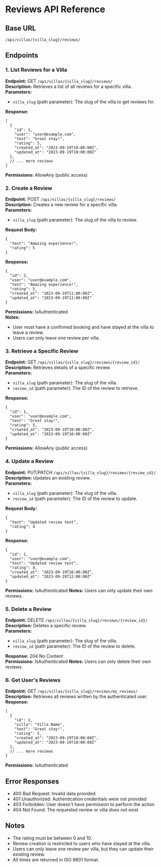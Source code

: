 # Reviews API Reference

## Base URL

`/api/villas/{villa_slug}/reviews/`

## Endpoints

### 1. List Reviews for a Villa

**Endpoint:** GET `/api/villas/{villa_slug}/reviews/`  
**Description:** Retrieves a list of all reviews for a specific villa.  
**Parameters:**

- `villa_slug` (path parameter): The slug of the villa to get reviews for.

**Response:**

```
[
  {
    "id": 1,
    "user": "user@example.com",
    "text": "Great stay!",
    "rating": 5,
    "created_at": "2023-09-19T10:00:00Z",
    "updated_at": "2023-09-19T10:00:00Z"
  },
  // ... more reviews
]

```

**Permissions:** AllowAny (public access)

### 2. Create a Review

**Endpoint:** POST `/api/villas/{villa_slug}/reviews/`  
**Description:** Creates a new review for a specific villa.  
**Parameters:**

- `villa_slug` (path parameter): The slug of the villa to review.

**Request Body:**

```
{
  "text": "Amazing experience!",
  "rating": 5
}

```

**Response:**

```
{
  "id": 2,
  "user": "user@example.com",
  "text": "Amazing experience!",
  "rating": 5,
  "created_at": "2023-09-19T11:00:00Z",
  "updated_at": "2023-09-19T11:00:00Z"
}

```

**Permissions:** IsAuthenticated  
**Notes:**

- User must have a confirmed booking and have stayed at the villa to leave a review.
- Users can only leave one review per villa.

### 3. Retrieve a Specific Review

**Endpoint:** GET `/api/villas/{villa_slug}/reviews/{review_id}/`  
**Description:** Retrieves details of a specific review.  
**Parameters:**

- `villa_slug` (path parameter): The slug of the villa.
- `review_id` (path parameter): The ID of the review to retrieve.

**Response:**

```
{
  "id": 1,
  "user": "user@example.com",
  "text": "Great stay!",
  "rating": 5,
  "created_at": "2023-09-19T10:00:00Z",
  "updated_at": "2023-09-19T10:00:00Z"
}

```

**Permissions:** AllowAny (public access)

### 4. Update a Review

**Endpoint:** PUT/PATCH `/api/villas/{villa_slug}/reviews/{review_id}/`  
**Description:** Updates an existing review.  
**Parameters:**

- `villa_slug` (path parameter): The slug of the villa.
- `review_id` (path parameter): The ID of the review to update.

**Request Body:**

```
{
  "text": "Updated review text",
  "rating": 4
}

```

**Response:**

```
{
  "id": 1,
  "user": "user@example.com",
  "text": "Updated review text",
  "rating": 4,
  "created_at": "2023-09-19T10:00:00Z",
  "updated_at": "2023-09-19T12:00:00Z"
}

```

**Permissions:** IsAuthenticated
**Notes:** Users can only update their own reviews.

### 5. Delete a Review

**Endpoint:** DELETE `/api/villas/{villa_slug}/reviews/{review_id}/`  
**Description:** Deletes a specific review.  
**Parameters:**

- `villa_slug` (path parameter): The slug of the villa.
- `review_id` (path parameter): The ID of the review to delete.

**Response:** 204 No Content  
**Permissions:** IsAuthenticated
**Notes:** Users can only delete their own reviews.

### 6. Get User's Reviews

**Endpoint:** GET `/api/villas/{villa_slug}/reviews/my_reviews/`  
**Description:** Retrieves all reviews written by the authenticated user.  
**Response:**

```
[
  {
    "id": 1,
    "villa": "Villa Name",
    "text": "Great stay!",
    "rating": 5,
    "created_at": "2023-09-19T10:00:00Z",
    "updated_at": "2023-09-19T10:00:00Z"
  },
  // ... more reviews
]

```

**Permissions:** IsAuthenticated

## Error Responses

- 400 Bad Request: Invalid data provided
- 401 Unauthorized: Authentication credentials were not provided
- 403 Forbidden: User doesn't have permission to perform the action
- 404 Not Found: The requested review or villa does not exist

## Notes

- The rating must be between 0 and 10.
- Review creation is restricted to users who have stayed at the villa.
- Users can only leave one review per villa, but they can update their existing review.
- All times are returned in ISO 8601 format.
